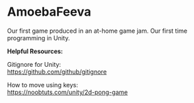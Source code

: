 # AmoebaFeeva
Our first game produced in an at-home game jam. Our first time programming in Unity.

**Helpful Resources:**

Gitignore for Unity:  
https://github.com/github/gitignore

How to move using keys:  
https://noobtuts.com/unity/2d-pong-game


